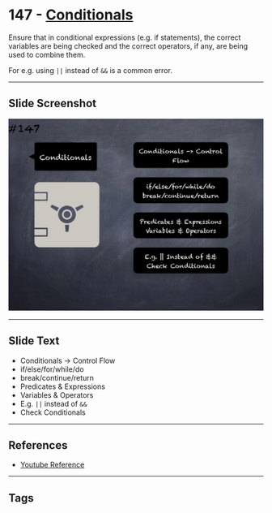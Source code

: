 # 147 - [Conditionals](Conditionals.md)
Ensure that in conditional expressions (e.g. if statements), the correct variables are being checked and the correct operators, if any, are being used to combine them. 

For e.g. using `||` instead of `&&` is a common error.
___
## Slide Screenshot
![0147.jpg](../../images/5.%20Pitfalls%20and%20Best%20Practices%20201/147.jpg)
___
## Slide Text
- Conditionals -> Control Flow
- if/else/for/while/do
- break/continue/return 
- Predicates & Expressions
- Variables & Operators
- E.g. `||` instead of `&&`
- Check Conditionals
___
## References
- [Youtube Reference](https://youtu.be/pXoEIjHupXk?t=533)
___
## Tags